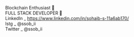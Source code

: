 Blockchain Enthusiast 🧙 <br />
FULL STACK DEVELOPER 🧙 <br />
LinkedIn _ https://www.linkedin.com/in/sohaib-s-11a6ab170/ <br />
Istg _ @ssob_ii <br />
Twitter _ @ssob_ii <br />
